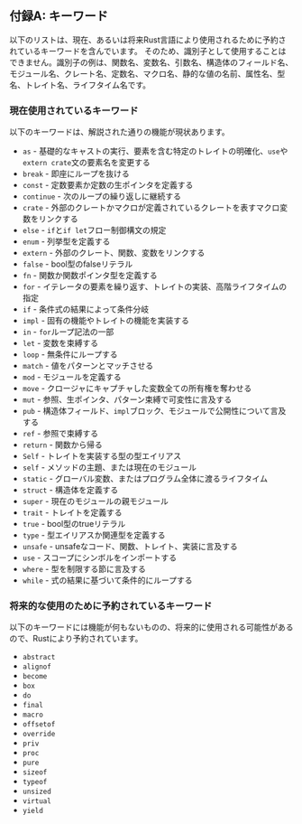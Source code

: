 <!-- ## Appendix A: Keywords -->

## 付録A: キーワード

<!-- The following list contains keywords that are reserved for current or future -->
<!-- use by the Rust language. As such, they cannot be used as identifiers, such as -->
<!-- names of functions, variables, parameters, struct fields, modules, crates, -->
<!-- constants, macros, static values, attributes, types, traits, or lifetimes. -->

以下のリストは、現在、あるいは将来Rust言語により使用されるために予約されているキーワードを含んでいます。
そのため、識別子として使用することはできません。識別子の例は、関数名、変数名、引数名、構造体のフィールド名、
モジュール名、クレート名、定数名、マクロ名、静的な値の名前、属性名、型名、トレイト名、ライフタイム名です。

<!-- ### Keywords Currently in Use -->

### 現在使用されているキーワード

<!-- The following keywords currently have the functionality described. -->

以下のキーワードは、解説された通りの機能が現状あります。

<!-- * `as` - perform primitive casting, disambiguate the specific trait containing -->
<!--   an item, or rename items in `use` and `extern crate` statements -->
<!-- * `break` - exit a loop immediately -->
<!-- * `const` - define constant items or constant raw pointers -->
<!-- * `continue` - continue to the next loop iteration -->
<!-- * `crate` - link an external crate or a macro variable representing the crate in -->
<!--   which the macro is defined -->
<!-- * `else` - fallback for `if` and `if let` control flow constructs -->
<!-- * `enum` - define an enumeration -->
<!-- * `extern` - link an external crate, function, or variable -->
<!-- * `false` - Boolean false literal -->
<!-- * `fn` - define a function or the function pointer type -->
<!-- * `for` - loop over items from an iterator, implement a trait, or specify a -->
<!--   higher-ranked lifetime -->
<!-- * `if` - branch based on the result of a conditional expression -->
<!-- * `impl` - implement inherent or trait functionality -->
<!-- * `in` - part of `for` loop syntax -->
<!-- * `let` - bind a variable -->
<!-- * `loop` - loop unconditionally -->
<!-- * `match` - match a value to patterns -->
<!-- * `mod` - define a module -->
<!-- * `move` - make a closure take ownership of all its captures -->
<!-- * `mut` - denote mutability in references, raw pointers, or pattern bindings -->
<!-- * `pub` - denote public visibility in struct fields, `impl` blocks, or modules -->
<!-- * `ref` - bind by reference -->
<!-- * `return` - return from function -->
<!-- * `Self` - a type alias for the type implementing a trait -->
<!-- * `self` - method subject or current module -->
<!-- * `static` - global variable or lifetime lasting the entire program execution -->
<!-- * `struct` - define a structure -->
<!-- * `super` - parent module of the current module -->
<!-- * `trait` - define a trait -->
<!-- * `true` - Boolean true literal -->
<!-- * `type` - define a type alias or associated type -->
<!-- * `unsafe` - denote unsafe code, functions, traits, or implementations -->
<!-- * `use` - import symbols into scope -->
<!-- * `where` - denote clauses that constrain a type -->
<!-- * `while` - loop conditionally based on the result of an expression -->

<!-- higher-ranked lifetimeについては議論の余地ありか -->

* `as` - 基礎的なキャストの実行、要素を含む特定のトレイトの明確化、`use`や`extern crate`文の要素名を変更する
* `break` - 即座にループを抜ける
* `const` - 定数要素か定数の生ポインタを定義する
* `continue` - 次のループの繰り返しに継続する
* `crate` - 外部のクレートかマクロが定義されているクレートを表すマクロ変数をリンクする
* `else` - `if`と`if let`フロー制御構文の規定
* `enum` - 列挙型を定義する
* `extern` - 外部のクレート、関数、変数をリンクする
* `false` - bool型のfalseリテラル
* `fn` - 関数か関数ポインタ型を定義する
* `for` - イテレータの要素を繰り返す、トレイトの実装、高階ライフタイムの指定
* `if` - 条件式の結果によって条件分岐
* `impl` - 固有の機能やトレイトの機能を実装する
* `in` - `for`ループ記法の一部
* `let` - 変数を束縛する
* `loop` - 無条件にループする
* `match` - 値をパターンとマッチさせる
* `mod` - モジュールを定義する
* `move` - クロージャにキャプチャした変数全ての所有権を奪わせる
* `mut` - 参照、生ポインタ、パターン束縛で可変性に言及する
* `pub` - 構造体フィールド、`impl`ブロック、モジュールで公開性について言及する
* `ref` - 参照で束縛する
* `return` - 関数から帰る
* `Self` - トレイトを実装する型の型エイリアス
* `self` - メソッドの主題、または現在のモジュール
* `static` - グローバル変数、またはプログラム全体に渡るライフタイム
* `struct` - 構造体を定義する
* `super` - 現在のモジュールの親モジュール
* `trait` - トレイトを定義する
* `true` - bool型のtrueリテラル
* `type` - 型エイリアスか関連型を定義する
* `unsafe` - unsafeなコード、関数、トレイト、実装に言及する
* `use` - スコープにシンボルをインポートする
* `where` - 型を制限する節に言及する
* `while` - 式の結果に基づいて条件的にループする

<!-- ### Keywords Reserved for Future Use -->

### 将来的な使用のために予約されているキーワード

<!-- The following keywords do not have any functionality but are reserved by Rust -->
<!-- for potential future use. -->

以下のキーワードには機能が何もないものの、将来的に使用される可能性があるので、Rustにより予約されています。

<!-- * `abstract` -->
<!-- * `alignof` -->
<!-- * `become` -->
<!-- * `box` -->
<!-- * `do` -->
<!-- * `final` -->
<!-- * `macro` -->
<!-- * `offsetof` -->
<!-- * `override` -->
<!-- * `priv` -->
<!-- * `proc` -->
<!-- * `pure` -->
<!-- * `sizeof` -->
<!-- * `typeof` -->
<!-- * `unsized` -->
<!-- * `virtual` -->
<!-- * `yield` -->

* `abstract`
* `alignof`
* `become`
* `box`
* `do`
* `final`
* `macro`
* `offsetof`
* `override`
* `priv`
* `proc`
* `pure`
* `sizeof`
* `typeof`
* `unsized`
* `virtual`
* `yield`
